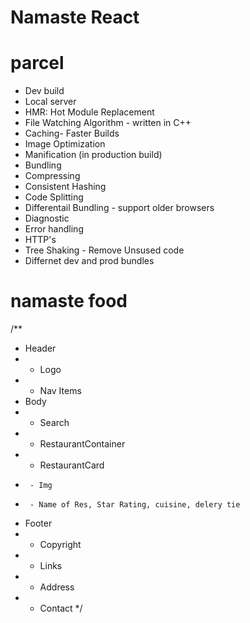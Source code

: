 # Namaste React

# parcel
- Dev build
- Local server
- HMR: Hot Module Replacement 
- File Watching Algorithm - written in C++
- Caching- Faster Builds
- Image Optimization
- Manification (in production build)
- Bundling
- Compressing 
- Consistent Hashing
- Code Splitting
- Differentail Bundling - support older browsers
- Diagnostic
- Error handling
- HTTP's
- Tree Shaking - Remove Unsused code
- Differnet dev and prod bundles

# namaste food
/**
 * Header
 *  - Logo
 *  - Nav Items
 * Body
 *  - Search
 *  - RestaurantContainer
 *    - RestaurantCard
 *      - Img
 *      - Name of Res, Star Rating, cuisine, delery tie
 * Footer
 *  - Copyright
 *  - Links
 *  - Address
 *  - Contact
 */